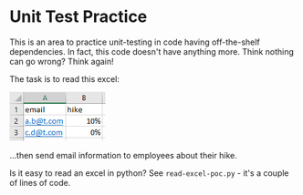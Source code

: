 # Unit Test Practice

This is an area to practice unit-testing
in code having off-the-shelf dependencies.
In fact, this code doesn't have anything more.
Think nothing can go wrong? Think again!

The task is to read this excel:

![excel-sample](email-sample.png)

...then send email information to employees about their hike.

Is it easy to read an excel in python? See `read-excel-poc.py` -
it's a couple of lines of code.

